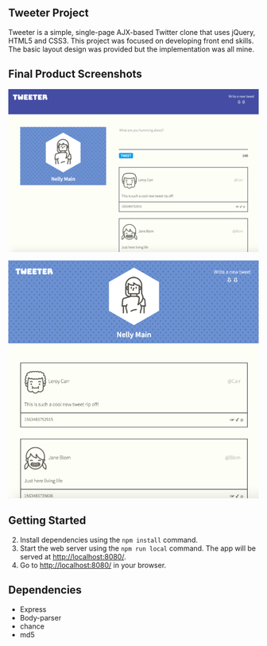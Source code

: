 ## Tweeter Project

Tweeter is a simple, single-page AJX-based Twitter clone that uses jQuery, HTML5 and CSS3. This project was focused on developing front end skills. The basic layout design was provided but the implementation was all mine. 

## Final Product Screenshots

![Screenshot for the large display](https://github.com/Nelly31/tweeter/blob/master/docs/lg-display.png)

![Screenshot for the small display](https://github.com/Nelly31/tweeter/blob/master/docs/sml-display.png)

## Getting Started

2. Install dependencies using the `npm install` command.
3. Start the web server using the `npm run local` command. The app will be served at <http://localhost:8080/>.
4. Go to <http://localhost:8080/> in your browser.

## Dependencies

- Express
- Body-parser
- chance
- md5

